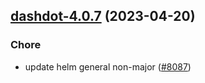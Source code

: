 

## [dashdot-4.0.7](https://github.com/truecharts/charts/compare/dashdot-4.0.6...dashdot-4.0.7) (2023-04-20)

### Chore

- update helm general non-major ([#8087](https://github.com/truecharts/charts/issues/8087))
  
  